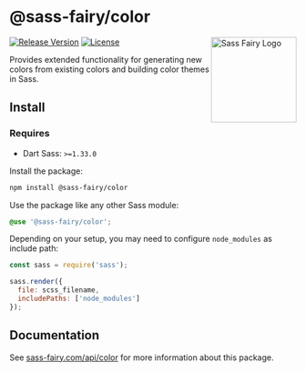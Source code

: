 # @sass-fairy/color

<a href="https://sass-fairy.com/"><img src="https://sass-fairy.com/img/logo.svg" alt="Sass Fairy Logo" width="150" align="right" /></a>

[![Release Version](https://img.shields.io/npm/v/@sass-fairy/color.svg)](https://www.npmjs.com/package/@sass-fairy/color)
[![License](https://img.shields.io/badge/License-MIT-blue.svg)](https://opensource.org/licenses/MIT)

Provides extended functionality for generating new colors from existing colors and building color themes in Sass.

## Install

### Requires

* Dart Sass: `>=1.33.0`

Install the package:

```bash
npm install @sass-fairy/color
```

Use the package like any other Sass module:

```scss
@use '@sass-fairy/color';
```

Depending on your setup, you may need to configure `node_modules` as include path:

```js
const sass = require('sass');

sass.render({
  file: scss_filename,
  includePaths: ['node_modules']
});
```


## Documentation

See [sass-fairy.com/api/color](http://sass-fairy.com/api/color) for more information about this package.
